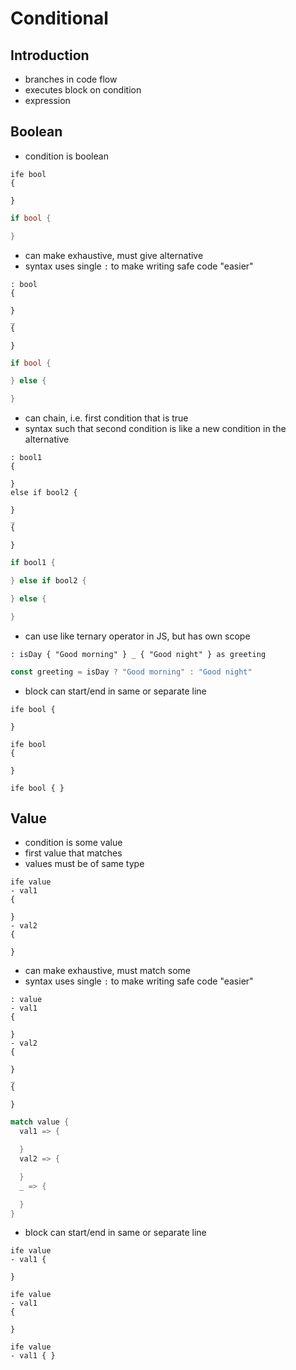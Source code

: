 # Conditional



## Introduction

- branches in code flow
- executes block on condition
- expression



## Boolean

- condition is boolean

```
ife bool
{

}
```

```rust
if bool {

}
```

- can make exhaustive, must give alternative
- syntax uses single `:` to make writing safe code "easier"

```
: bool
{

}
_
{

}
```

```rust
if bool {

} else {

}
```

- can chain, i.e. first condition that is true
- syntax such that second condition is like a new condition in the alternative

```
: bool1
{

}
else if bool2 {

}
_
{

}
```

```rust
if bool1 {

} else if bool2 {

} else {

}
```

- can use like ternary operator in JS, but has own scope

```
: isDay { "Good morning" } _ { "Good night" } as greeting
```

```js
const greeting = isDay ? "Good morning" : "Good night"
```

- block can start/end in same or separate line

```
ife bool {

}

ife bool
{

}

ife bool { }
```



## Value

- condition is some value
- first value that matches
- values must be of same type

```
ife value
- val1
{

}
- val2
{

}
```

- can make exhaustive, must match some
- syntax uses single `:` to make writing safe code "easier"
<!-- todo: distinguishing "-" from "_" is hard on the eyes... -->

```
: value
- val1
{

}
- val2
{

}
_
{

}
```

```rust
match value {
  val1 => {

  }
  val2 => {

  }
  _ => {

  }
}
```

<!-- todo: specify condition on match arm as well? mixes boolean with value, just use exhaustive boolean instead? -->
- block can start/end in same or separate line

```
ife value
- val1 {

}

ife value
- val1
{

}

ife value
- val1 { }
```